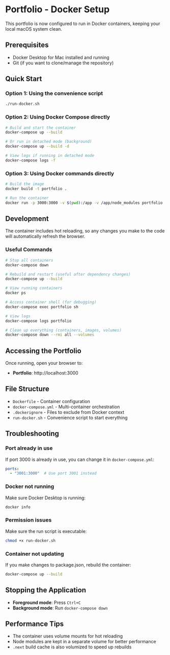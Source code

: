 # Portfolio - Docker Setup

This portfolio is now configured to run in Docker containers, keeping your local macOS system clean.

## Prerequisites

- Docker Desktop for Mac installed and running
- Git (if you want to clone/manage the repository)

## Quick Start

### Option 1: Using the convenience script
```bash
./run-docker.sh
```

### Option 2: Using Docker Compose directly
```bash
# Build and start the container
docker-compose up --build

# Or run in detached mode (background)
docker-compose up --build -d

# View logs if running in detached mode
docker-compose logs -f
```

### Option 3: Using Docker commands directly
```bash
# Build the image
docker build -t portfolio .

# Run the container
docker run -p 3000:3000 -v $(pwd):/app -v /app/node_modules portfolio
```

## Development

The container includes hot reloading, so any changes you make to the code will automatically refresh the browser.

### Useful Commands

```bash
# Stop all containers
docker-compose down

# Rebuild and restart (useful after dependency changes)
docker-compose up --build

# View running containers
docker ps

# Access container shell (for debugging)
docker-compose exec portfolio sh

# View logs
docker-compose logs portfolio

# Clean up everything (containers, images, volumes)
docker-compose down --rmi all --volumes
```

## Accessing the Portfolio

Once running, open your browser to:
- **Portfolio**: http://localhost:3000

## File Structure

- `Dockerfile` - Container configuration
- `docker-compose.yml` - Multi-container orchestration
- `.dockerignore` - Files to exclude from Docker context
- `run-docker.sh` - Convenience script to start everything

## Troubleshooting

### Port already in use
If port 3000 is already in use, you can change it in `docker-compose.yml`:
```yaml
ports:
  - "3001:3000"  # Use port 3001 instead
```

### Docker not running
Make sure Docker Desktop is running:
```bash
docker info
```

### Permission issues
Make sure the run script is executable:
```bash
chmod +x run-docker.sh
```

### Container not updating
If you make changes to package.json, rebuild the container:
```bash
docker-compose up --build
```

## Stopping the Application

- **Foreground mode**: Press `Ctrl+C`
- **Background mode**: Run `docker-compose down`

## Performance Tips

- The container uses volume mounts for hot reloading
- Node modules are kept in a separate volume for better performance
- `.next` build cache is also volumized to speed up rebuilds
